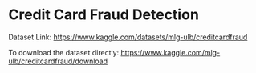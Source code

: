 # Credit Card Fraud Detection


Dataset Link:
https://www.kaggle.com/datasets/mlg-ulb/creditcardfraud

To download the dataset directly:
https://www.kaggle.com/mlg-ulb/creditcardfraud/download
